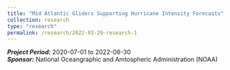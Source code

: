 ```yaml
---
title: "Mid Atlantic Gliders Supporting Hurricane Intensity Forecasts"
collection: research
type: "research"
permalink: /research/2022-03-29-research-1
---
```


***Project Period:*** 2020-07-01 to 2022-06-30     
***Sponsor:*** National Oceangraphic and Amtospheric Administration (NOAA)

